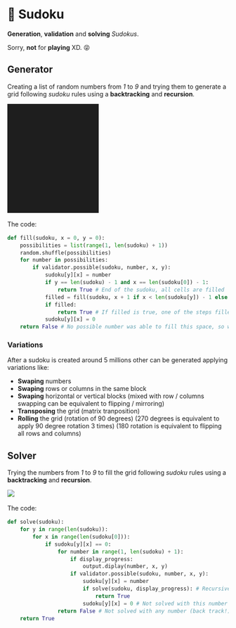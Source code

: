 # :crossed_flags: Sudoku
**Generation**, **validation** and **solving** *Sudokus*.

Sorry, **not** for **playing** XD. :stuck_out_tongue_closed_eyes:

## Generator
Creating a list of random numbers from *1* to *9* and trying them to generate a grid following *sudoku* rules using a **backtracking** and **recursion**.

![](generation.gif)

The code:

```python
def fill(sudoku, x = 0, y = 0):    
    possibilities = list(range(1, len(sudoku) + 1))    
    random.shuffle(possibilities)    
    for number in possibilities:        
        if validator.possible(sudoku, number, x, y):
            sudoku[y][x] = number            
            if y == len(sudoku) - 1 and x == len(sudoku[0]) - 1:
                return True # End of the sudoku, all cells are filled            
            filled = fill(sudoku, x + 1 if x < len(sudoku[y]) - 1 else 0, y + 1 if x == len(sudoku[y]) - 1 else y) # Recursion
            if filled:
                return True # If filled is true, one of the steps filled the last cell
            sudoku[y][x] = 0    
    return False # No possible number was able to fill this space, so we need to go back to the previous step (backtracking)
```

### Variations
After a sudoku is created around 5 millions other can be generated applying variations like:
- **Swaping** numbers 
- **Swaping** rows or columns in the same block
- **Swaping** horizontal or vertical blocks (mixed with row / columns swapping can be equivalent to flipping / mirroring)
- **Transposing** the grid (matrix tranposition)
- **Rolling** the grid (rotation of 90 degrees) (270 degrees is equivalent to apply 90 degree rotation 3 times) (180 rotation is equivalent to flipping all rows and columns)

## Solver
Trying the numbers from *1* to *9* to fill the grid following *sudoku* rules using a **backtracking** and **recursion**.

![](solving.gif)

The code:

```python
def solve(sudoku):
    for y in range(len(sudoku)):
        for x in range(len(sudoku[0])):        
            if sudoku[y][x] == 0:
                for number in range(1, len(sudoku) + 1):
                    if display_progress:
                        output.diplay(number, x, y)
                    if validator.possible(sudoku, number, x, y):
                        sudoku[y][x] = number
                        if solve(sudoku, display_progress): # Recursive call
                            return True
                        sudoku[y][x] = 0 # Not solved with this number                    
                return False # Not solved with any number (back track!)
    return True
```
